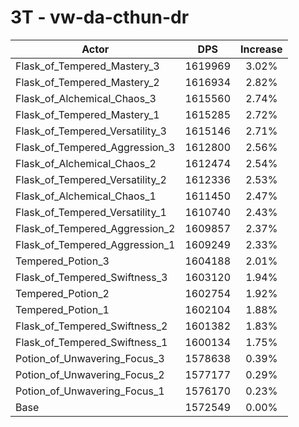 # 3T - vw-da-cthun-dr
| Actor | DPS | Increase |
|---|:---:|:---:|
|Flask_of_Tempered_Mastery_3|1619969|3.02%|
|Flask_of_Tempered_Mastery_2|1616934|2.82%|
|Flask_of_Alchemical_Chaos_3|1615560|2.74%|
|Flask_of_Tempered_Mastery_1|1615285|2.72%|
|Flask_of_Tempered_Versatility_3|1615146|2.71%|
|Flask_of_Tempered_Aggression_3|1612800|2.56%|
|Flask_of_Alchemical_Chaos_2|1612474|2.54%|
|Flask_of_Tempered_Versatility_2|1612336|2.53%|
|Flask_of_Alchemical_Chaos_1|1611450|2.47%|
|Flask_of_Tempered_Versatility_1|1610740|2.43%|
|Flask_of_Tempered_Aggression_2|1609857|2.37%|
|Flask_of_Tempered_Aggression_1|1609249|2.33%|
|Tempered_Potion_3|1604188|2.01%|
|Flask_of_Tempered_Swiftness_3|1603120|1.94%|
|Tempered_Potion_2|1602754|1.92%|
|Tempered_Potion_1|1602104|1.88%|
|Flask_of_Tempered_Swiftness_2|1601382|1.83%|
|Flask_of_Tempered_Swiftness_1|1600134|1.75%|
|Potion_of_Unwavering_Focus_3|1578638|0.39%|
|Potion_of_Unwavering_Focus_2|1577177|0.29%|
|Potion_of_Unwavering_Focus_1|1576170|0.23%|
|Base|1572549|0.00%|

